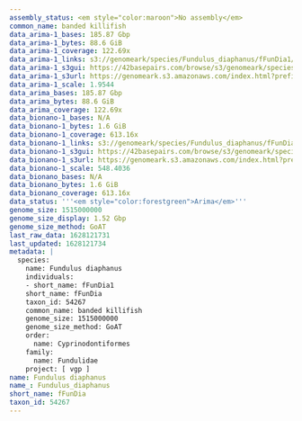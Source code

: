 ```yaml
---
assembly_status: <em style="color:maroon">No assembly</em>
common_name: banded killifish
data_arima-1_bases: 185.87 Gbp
data_arima-1_bytes: 88.6 GiB
data_arima-1_coverage: 122.69x
data_arima-1_links: s3://genomeark/species/Fundulus_diaphanus/fFunDia1/genomic_data/arima/<br>
data_arima-1_s3gui: https://42basepairs.com/browse/s3/genomeark/species/Fundulus_diaphanus/fFunDia1/genomic_data/arima/
data_arima-1_s3url: https://genomeark.s3.amazonaws.com/index.html?prefix=species/Fundulus_diaphanus/fFunDia1/genomic_data/arima/
data_arima-1_scale: 1.9544
data_arima_bases: 185.87 Gbp
data_arima_bytes: 88.6 GiB
data_arima_coverage: 122.69x
data_bionano-1_bases: N/A
data_bionano-1_bytes: 1.6 GiB
data_bionano-1_coverage: 613.16x
data_bionano-1_links: s3://genomeark/species/Fundulus_diaphanus/fFunDia1/genomic_data/bionano/<br>
data_bionano-1_s3gui: https://42basepairs.com/browse/s3/genomeark/species/Fundulus_diaphanus/fFunDia1/genomic_data/bionano/
data_bionano-1_s3url: https://genomeark.s3.amazonaws.com/index.html?prefix=species/Fundulus_diaphanus/fFunDia1/genomic_data/bionano/
data_bionano-1_scale: 548.4036
data_bionano_bases: N/A
data_bionano_bytes: 1.6 GiB
data_bionano_coverage: 613.16x
data_status: '''<em style="color:forestgreen">Arima</em>'''
genome_size: 1515000000
genome_size_display: 1.52 Gbp
genome_size_method: GoAT
last_raw_data: 1628121731
last_updated: 1628121734
metadata: |
  species:
    name: Fundulus diaphanus
    individuals:
    - short_name: fFunDia1
    short_name: fFunDia
    taxon_id: 54267
    common_name: banded killifish
    genome_size: 1515000000
    genome_size_method: GoAT
    order:
      name: Cyprinodontiformes
    family:
      name: Fundulidae
    project: [ vgp ]
name: Fundulus diaphanus
name_: Fundulus_diaphanus
short_name: fFunDia
taxon_id: 54267
---
```

